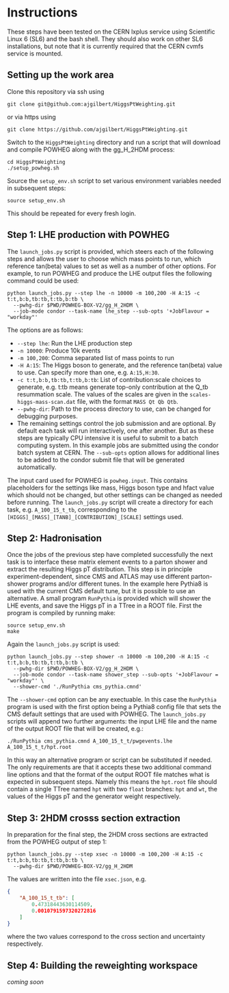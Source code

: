 # Instructions

These steps have been tested on the CERN lxplus service using Scientific Linux 6 (SL6) and the bash shell. They should also work on other SL6 installations, but note that it is currently required that the CERN cvmfs service is mounted.

## Setting up the work area

Clone this repository via ssh using

    git clone git@github.com:ajgilbert/HiggsPtWeighting.git

or via https using

    git clone https://github.com/ajgilbert/HiggsPtWeighting.git
    
Switch to the `HiggsPtWeighting` directory and run a script that will download and compile POWHEG along with the gg_H_2HDM process:

    cd HiggsPtWeighting
    ./setup_powheg.sh

Source the `setup_env.sh` script to set various environment variables needed in subsequent steps:

    source setup_env.sh
    
This should be repeated for every fresh login.

## Step 1: LHE production with POWHEG
The `launch_jobs.py` script is provided, which steers each of the following steps and allows the user to choose which mass points to run, which reference tan(beta) values to set as well as a number of other options. For example, to run POWHEG and produce the LHE output files the following command could be used:

    python launch_jobs.py --step lhe -n 10000 -m 100,200 -H A:15 -c t:t,b:b,tb:tb,t:tb,b:tb \
      --pwhg-dir $PWD/POWHEG-BOX-V2/gg_H_2HDM \
      --job-mode condor --task-name lhe_step --sub-opts '+JobFlavour = "workday"'

The options are as follows:

 - `--step lhe`: Run the LHE production step
 - `-n 10000`: Produce 10k events
 - `-m 100,200`: Comma separated list of mass points to run
 - `-H A:15`: The Higgs boson to generate, and the reference tan(beta) value to use. Can specify more than one, e.g. `A:15,H:30`.
 - `-c t:t,b:b,tb:tb,t:tb,b:tb`: List of contribution:scale choices to generate, e.g. t:tb means generate top-only contribution at the Q_tb resummation scale. The values of the scales are given in the `scales-higgs-mass-scan.dat` file, with the format `MASS Qt Qb Qtb`.
 - `--pwhg-dir`: Path to the process directory to use, can be changed for debugging purposes.
 - The remaining settings control the job submission and are optional. By default each task will run interactively, one after another. But as these steps are typically CPU intensive it is useful to submit to a batch computing system. In this example jobs are submitted using the condor batch system at CERN. The `--sub-opts` option allows for additional lines to be added to the condor submit file that will be generated automatically.
 
 The input card used for POWHEG is `powheg.input`. This contains placeholders for the settings like mass, Higgs boson type and hfact value which should not be changed, but other settings can be changed as needed before running. The `launch_jobs.py` script will create a directory for each task, e.g. `A_100_15_t_tb`, corresponding to the `[HIGGS]_[MASS]_[TANB]_[CONTRIBUTION]_[SCALE]` settings used.

## Step 2: Hadronisation

Once the jobs of the previous step have completed successfully the next task is to interface these matrix element events to a parton shower and extract the resulting Higgs pT distribution. This step is in principle experiment-dependent, since CMS and ATLAS may use different parton-shower programs and/or different tunes. In the example here Pythia8 is used with the current CMS default tune, but it is possible to use an alternative. A small program `RunPythia` is provided which will shower the LHE events, and save the Higgs pT in a TTree in a ROOT file. First the program is compiled by running make:

    source setup_env.sh
    make

Again the `launch_jobs.py` script is used:

    python launch_jobs.py --step shower -n 10000 -m 100,200 -H A:15 -c t:t,b:b,tb:tb,t:tb,b:tb \
      --pwhg-dir $PWD/POWHEG-BOX-V2/gg_H_2HDM \
      --job-mode condor --task-name shower_step --sub-opts '+JobFlavour = "workday"' \
      --shower-cmd './RunPythia cms_pythia.cmnd'

The `--shower-cmd` option can be any exectuable. In this case the `RunPythia` program is used with the first option being a Pythia8 config file that sets the CMS default settings that are used with POWHEG. The `launch_jobs.py` scripts will append two further arguments: the input LHE file and the name of the output ROOT file that will be created, e.g.:

    ./RunPythia cms_pythia.cmnd A_100_15_t_t/pwgevents.lhe A_100_15_t_t/hpt.root
    
In this way an alternative program or script can be substituted if needed. The only requirements are that it accepts these two additional command line options and that the format of the output ROOT file matches what is expected in subsequent steps. Namely this means the `hpt.root` file should contain a single TTree named `hpt` with two `float` branches: `hpt` and `wt`, the values of the Higgs pT and the generator weight respectively.

## Step 3: 2HDM crosss section extraction
In preparation for the final step, the 2HDM cross sections are extracted from the POWHEG output of step 1:

    python launch_jobs.py --step xsec -n 10000 -m 100,200 -H A:15 -c t:t,b:b,tb:tb,t:tb,b:tb \
      --pwhg-dir $PWD/POWHEG-BOX-V2/gg_H_2HDM

The values are written into the file `xsec.json`, e.g.

~~~json
{
    "A_100_15_t_tb": [
        0.47318443630114509,
        0.0010791597320272816
    ]
}
~~~

where the two values correspond to the cross section and uncertainty respectively.

## Step 4: Building the reweighting workspace

*coming soon*
